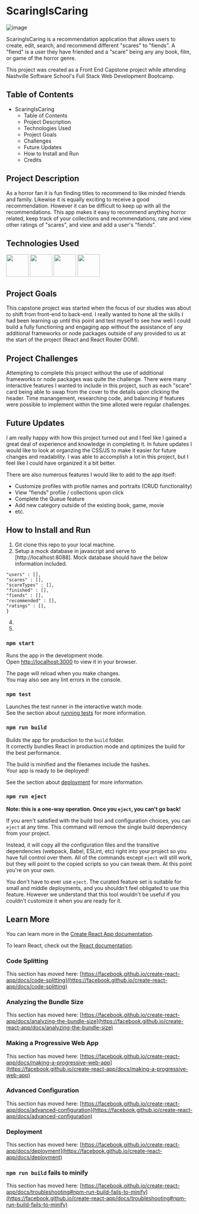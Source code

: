 # ScaringIsCaring
![image](https://user-images.githubusercontent.com/106875994/224573827-76b28cb7-1cb4-49fb-9f8e-cfff4ff3dc32.png)

ScaringIsCaring is a recommendation application that allows users to create, edit, search, and recommend different "scares" to "fiends". A "fiend" is a user they have friended and a "scare" being any any book, film, or game of the horror genre.

This project was created as a Front End Capstone project while attending Nashville Software School's Full Stack Web Development Bootcamp. 

## Table of Contents
- ScaringIsCaring
  - Table of Contents
  - Project Description
  - Technologies Used
  - Project Goals
  - Challenges
  - Future Updates
  - How to Install and Run
  - Credits

## Project Description

As a horror fan it is fun finding titles to recommend to like minded friends and family. Likewise it is equally exciting to receive a good recommendation. However it can be difficult to keep up with all the recommendations. This app makes it easy to recommend anything horror related, keep track of your collections and recommendations, rate and view other ratings of "scares", and view and add a user's "fiends".

## Technologies Used

[<img src="https://user-images.githubusercontent.com/106875994/224574830-4c7b3853-fc08-412a-b8cd-c2a40c462864.png" width="60">](https://reactjs.org/)
[<img src="https://user-images.githubusercontent.com/106875994/224577096-8aa74819-440c-4dac-ade6-043b3efafaf4.png" width="60">](https://reactrouter.com/en/main) [<img src="https://user-images.githubusercontent.com/106875994/224575102-80fa8326-c6de-4297-8309-aab0c495c9c8.png" width=60>](https://developer.mozilla.org/en-US/docs/Web/JavaScript) [<img src="https://user-images.githubusercontent.com/106875994/224575292-710f917a-623b-4b6f-80c8-21280b0538b0.png" width="60">](https://developer.mozilla.org/en-US/docs/Web/CSS)

## Project Goals

This capstone project was started when the focus of our studies was about to shift from front-end to back-end. I really wanted to hone all the skills I had been learning up until this point and test myself to see how well I could build a fully functioning and engaging app without the assistance of any additional frameworks or node packages outside of any provided to us at the start of the project (React and React Router DOM).

## Project Challenges

Attempting to complete this project without the use of additional frameworks or node packages was quite the challenge. There were many interactive features I wanted to include in this project, such as each "scare" card being able to swap from the cover to the details upon clicking the header. Time manangement, researching code, and balancing if features were possible to implement within the time alloted were regular challenges. 

## Future Updates

I am really happy with how this project turned out and I feel like I gained a great deal of experience and knowledge in completing it. In future updates I would like to look at organzing the CSS/JS to make it easier for future changes and readability. I was able to accomplish a lot in this project, but I feel like I could have organized it a bit better.

There are also numerous features I would like to add to the app itself:
- Customize profiles with profile names and portraits (CRUD functionality)
- View "fiends" profile / collections upon click
- Complete the Queue feature
- Add new category outside of the existing book, game, movie
- etc.

## How to Install and Run

1. Git clone this repo to your local machine.
2. Setup a mock database in javascript and serve to [http://localhost:8088]. Mock database should have the below information included.
```{
"users" : [],
"scares" : [],
"scareTypes" : [],
"finished" : [],
"fiends" : [],
"recommended" : [],
"ratings" : [],
}
```
4. 
5. 


### `npm start`

Runs the app in the development mode.\
Open [http://localhost:3000](http://localhost:3000) to view it in your browser.

The page will reload when you make changes.\
You may also see any lint errors in the console.

### `npm test`

Launches the test runner in the interactive watch mode.\
See the section about [running tests](https://facebook.github.io/create-react-app/docs/running-tests) for more information.

### `npm run build`

Builds the app for production to the `build` folder.\
It correctly bundles React in production mode and optimizes the build for the best performance.

The build is minified and the filenames include the hashes.\
Your app is ready to be deployed!

See the section about [deployment](https://facebook.github.io/create-react-app/docs/deployment) for more information.

### `npm run eject`

**Note: this is a one-way operation. Once you `eject`, you can't go back!**

If you aren't satisfied with the build tool and configuration choices, you can `eject` at any time. This command will remove the single build dependency from your project.

Instead, it will copy all the configuration files and the transitive dependencies (webpack, Babel, ESLint, etc) right into your project so you have full control over them. All of the commands except `eject` will still work, but they will point to the copied scripts so you can tweak them. At this point you're on your own.

You don't have to ever use `eject`. The curated feature set is suitable for small and middle deployments, and you shouldn't feel obligated to use this feature. However we understand that this tool wouldn't be useful if you couldn't customize it when you are ready for it.

## Learn More

You can learn more in the [Create React App documentation](https://facebook.github.io/create-react-app/docs/getting-started).

To learn React, check out the [React documentation](https://reactjs.org/).

### Code Splitting

This section has moved here: [https://facebook.github.io/create-react-app/docs/code-splitting](https://facebook.github.io/create-react-app/docs/code-splitting)

### Analyzing the Bundle Size

This section has moved here: [https://facebook.github.io/create-react-app/docs/analyzing-the-bundle-size](https://facebook.github.io/create-react-app/docs/analyzing-the-bundle-size)

### Making a Progressive Web App

This section has moved here: [https://facebook.github.io/create-react-app/docs/making-a-progressive-web-app](https://facebook.github.io/create-react-app/docs/making-a-progressive-web-app)

### Advanced Configuration

This section has moved here: [https://facebook.github.io/create-react-app/docs/advanced-configuration](https://facebook.github.io/create-react-app/docs/advanced-configuration)

### Deployment

This section has moved here: [https://facebook.github.io/create-react-app/docs/deployment](https://facebook.github.io/create-react-app/docs/deployment)

### `npm run build` fails to minify

This section has moved here: [https://facebook.github.io/create-react-app/docs/troubleshooting#npm-run-build-fails-to-minify](https://facebook.github.io/create-react-app/docs/troubleshooting#npm-run-build-fails-to-minify)
